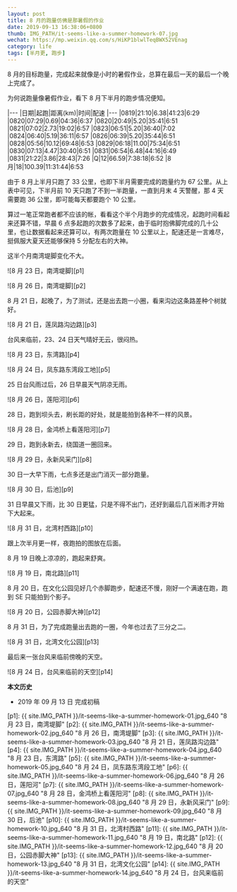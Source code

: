 ```yaml
---
layout: post
title: 8 月的跑量仿佛是那暑假的作业
date: 2019-09-13 16:38:06+0800
thumb: IMG_PATH/it-seems-like-a-summer-homework-07.jpg
wechat: https://mp.weixin.qq.com/s/HiKP1blwlTeqBWX52VEnag
category: life
tags: [半月更, 跑步]
---
```


8 月的目标跑量，完成起来就像是小时的暑假作业，总算在最后一天的最后一个晚上完成了。

为何说跑量像暑假作业，看下 8 月下半月的跑步情况便知。

|---
|日期|起跑|距离(km)|时间|配速
|---
|0819|21:10|6.38|41:23|6:29
|0820|07:29|0.69|04:36|6:37
|0820|20:49|5.20|35:41|6:51
|0821|07:02|2.73|19:02|6:57
|0823|06:51|5.20|36:40|7:02
|0824|06:40|5.19|36:11|6:57
|0826|06:39|5.20|35:44|6:51
|0828|05:56|10.12|69:48|6:53
|0829|06:18|11.00|75:34|6:51
|0830|07:13|4.47|30:40|6:51
|0831|06:54|6.48|44:16|6:49
|0831|21:22|3.86|28:43|7:26
|Q|12|66.59|7:38:18|6:52
|8月|18|100.39|11:31:44|6:53

由于 8 月上半月只跑了 33 公里，也即下半月需要完成的跑量约为 67 公里。从上表中可见，下半月前 10 天只跑了不到一半跑量，一直到月末 4 天警醒，那 4 天需要跑 36 公里，即可能每天都要跑个 10 公里。

算过一笔正常跑者都不应该的帐，看看这个半个月跑步的完成情况，起跑时间看起来还算不错，早晨 6 点多起跑的次数多了起来，由于临时抱佛脚完成的几十公里，也让数据看起来还算可以，有两次跑量在 10 公里以上，配速还是一言难尽，挺佩服大夏天还能够保持 5 分配左右的大神。

这半个月南湾堤脚变化不大。

![8 月 23 日，南湾堤脚][p1]

![8 月 26 日，南湾堤脚][p2]

8 月 21 日，起晚了，为了测试，还是出去跑一小圈，看来沟边这条路差种个树就好。

![8 月 21 日，莲凤路沟边路][p3]

台风来临前，23、24 日天气晴好无云，很闷热。

![8 月 23 日，东湾路][p4]

![8 月 24 日，凤东路东湾段工地][p5]

25 日台风雨过后，26 日早晨天气阴凉无雨。

![8 月 26 日，莲阳河][p6]

28 日，跑到坝头去，刷长距的好处，就是能拍到各种不一样的风景。

![8 月 28 日，金鸿桥上看莲阳河][p7]

29 日，跑到永新去，绕国道一圈回来。

![8 月 29 日，永新风采门][p8]

30 日一大早下雨，七点多还是出门消灭一部分跑量。

![8 月 30 日，后池][p9]

31 日早晨又下雨，比 30 日更猛，只是不得不出门，还好到最后几百米雨才开始下大起来。

![8 月 31 日，北湾村西路][p10]

跟上次半月更一样，夜跑拍的图放在后面。

8 月 19 日晚上凉凉的，跑起来舒爽。

![8 月 19 日，南北路][p11]

8 月 20 日，在文化公园见好几个赤脚跑步，配速还不慢，刚好一个满速在跑，跑到 SE 只能拍到个影子。

![8 月 20 日，公园赤脚大神][p12]

8 月 31 日，为了完成跑量出去跑的一圈，今年也过去了三分之二。

![8 月 31 日，北湾文化公园][p13]

最后来一张台风来临前傍晚的天空。

![8 月 24 日，台风来临前的天空][p14]

**本文历史**

* 2019 年 09 月 13 日 完成初稿

[p1]: {{ site.IMG_PATH }}/it-seems-like-a-summer-homework-01.jpg_640 "8 月 23 日，南湾堤脚"
[p2]: {{ site.IMG_PATH }}/it-seems-like-a-summer-homework-02.jpg_640 "8 月 26 日，南湾堤脚"
[p3]: {{ site.IMG_PATH }}/it-seems-like-a-summer-homework-03.jpg_640 "8 月 21 日，莲凤路沟边路"
[p4]: {{ site.IMG_PATH }}/it-seems-like-a-summer-homework-04.jpg_640 "8 月 23 日，东湾路"
[p5]: {{ site.IMG_PATH }}/it-seems-like-a-summer-homework-05.jpg_640 "8 月 24 日，凤东路东湾段工地"
[p6]: {{ site.IMG_PATH }}/it-seems-like-a-summer-homework-06.jpg_640 "8 月 26 日，莲阳河"
[p7]: {{ site.IMG_PATH }}/it-seems-like-a-summer-homework-07.jpg_640 "8 月 28 日，金鸿桥上看莲阳河"
[p8]: {{ site.IMG_PATH }}/it-seems-like-a-summer-homework-08.jpg_640 "8 月 29 日，永新风采门"
[p9]: {{ site.IMG_PATH }}/it-seems-like-a-summer-homework-09.jpg_640 "8 月 30 日，后池"
[p10]: {{ site.IMG_PATH }}/it-seems-like-a-summer-homework-10.jpg_640 "8 月 31 日，北湾村西路"
[p11]: {{ site.IMG_PATH }}/it-seems-like-a-summer-homework-11.jpg_640 "8 月 19 日，南北路"
[p12]: {{ site.IMG_PATH }}/it-seems-like-a-summer-homework-12.jpg_640 "8 月 20 日，公园赤脚大神"
[p13]: {{ site.IMG_PATH }}/it-seems-like-a-summer-homework-13.jpg_640 "8 月 31 日，北湾文化公园"
[p14]: {{ site.IMG_PATH }}/it-seems-like-a-summer-homework-14.jpg_640 "8 月 24 日，台风来临前的天空"
